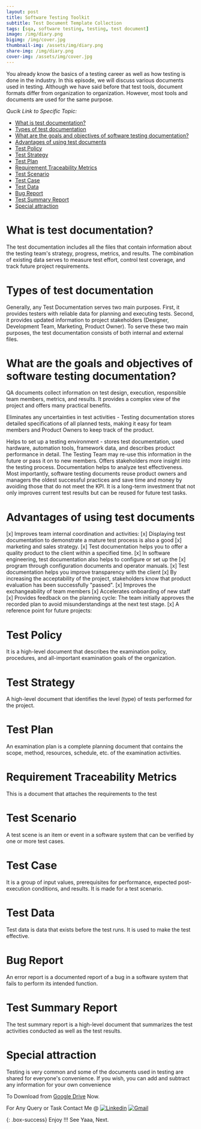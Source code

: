 ```yaml
---
layout: post
title: Software Testing Toolkit
subtitle: Test Document Template Collection
tags: [sqa, software testing, testing, test document]
image: /img/diary.png
bigimg: /img/cover.jpg
thumbnail-img: /assets/img/diary.png
share-img: /img/diary.png
cover-img: /assets/img/cover.jpg
---
```


You already know the basics of a testing career as well as how testing is done in the industry. In this episode, we will discuss various documents used in testing. Although we have said before that test tools, document formats differ from organization to organization. However, most tools and documents are used for the same purpose.

_Qucik Link to Specific Topic:_

- [What is test documentation?](#what-is-test-documentation)
- [Types of test documentation](#types-of-test-documentation)
- [What are the goals and objectives of software testing documentation?](#what-are-the-goals-and-objectives-of-software-testing-documentation)
- [Advantages of using test documents](#advantages-of-using-test-documents)
- [Test Policy](#test-policy)
- [Test Strategy](#test-strategy)
- [Test Plan](#test-plan)
- [Requirement Traceability Metrics](#requirement-traceability-metrics)
- [Test Scenario](#test-scenario)
- [Test Case](#test-case)
- [Test Data](#test-data)
- [Bug Report](#bug-report)
- [Test Summary Report](#test-summary-report)
- [Special attraction](#special-attraction)

# What is test documentation?

The test documentation includes all the files that contain information about the testing team's strategy, progress, metrics, and results. The combination of existing data serves to measure test effort, control test coverage, and track future project requirements.

# Types of test documentation

Generally, any Test Documentation serves two main purposes. First, it provides testers with reliable data for planning and executing tests. Second, it provides updated information to project stakeholders (Designer, Development Team, Marketing, Product Owner). To serve these two main purposes, the test documentation consists of both internal and external files.

# What are the goals and objectives of software testing documentation?

QA documents collect information on test design, execution, responsible team members, metrics, and results. It provides a complex view of the project and offers many practical benefits.

Eliminates any uncertainties in test activities - Testing documentation stores detailed specifications of all planned tests, making it easy for team members and Product Owners to keep track of the product.

Helps to set up a testing environment - stores test documentation, used hardware, automation tools, framework data, and describes product performance in detail. The Testing Team may re-use this information in the future or pass it on to new members.
Offers stakeholders more insight into the testing process.
Documentation helps to analyze test effectiveness.
Most importantly, software testing documents reuse product owners and managers the oldest successful practices and save time and money by avoiding those that do not meet the KPI. It is a long-term investment that not only improves current test results but can be reused for future test tasks.

# Advantages of using test documents

[x] Improves team internal coordination and activities:
[x] Displaying test documentation to demonstrate a mature test process is also a good [x] marketing and sales strategy.
[x] Test documentation helps you to offer a quality product to the client within a specified time.
[x] In software engineering, test documentation also helps to configure or set up the [x] program through configuration documents and operator manuals.
[x] Test documentation helps you improve transparency with the client
[x] By increasing the acceptability of the project, stakeholders know that product evaluation has been successfully "passed".
[x] Improves the exchangeability of team members
[x] Accelerates onboarding of new staff
[x] Provides feedback on the planning cycle: The team initially approves the recorded plan to avoid misunderstandings at the next test stage.
[x] A reference point for future projects:

# Test Policy

It is a high-level document that describes the examination policy, procedures, and all-important examination goals of the organization.

# Test Strategy

A high-level document that identifies the level (type) of tests performed for the project.

# Test Plan

An examination plan is a complete planning document that contains the scope, method, resources, schedule, etc. of the examination activities.

# Requirement Traceability Metrics

This is a document that attaches the requirements to the test

# Test Scenario

A test scene is an item or event in a software system that can be verified by one or more test cases.

# Test Case

It is a group of input values, prerequisites for performance, expected post-execution conditions, and results. It is made for a test scenario.

# Test Data

Test data is data that exists before the test runs. It is used to make the test effective.

# Bug Report

An error report is a documented report of a bug in a software system that fails to perform its intended function.

# Test Summary Report

The test summary report is a high-level document that summarizes the test activities conducted as well as the test results.

# Special attraction

Testing is very common and some of the documents used in testing are shared for everyone's convenience. If you wish, you can add and subtract any information for your own convenience

To Download from [Google Drive](https://drive.google.com/drive/u/1/folders/1cklamhzSsInYoU-53bZ2x2kDMz_XUtcd/ "Click Here") Now.



For Any Query or Task Contact Me @
[![Linkedin](https://img.shields.io/badge/-LinkedIn-blue?style=flat&logo=Linkedin&logoColor=white)](https://www.linkedin.com/in/rafayet13/)
[![Gmail](https://img.shields.io/badge/-Gmail-c14438?style=flat&logo=Gmail&logoColor=white)](mailto:rafayet13@gmail.com)




{: .box-success}
Enjoy !!!
See Yaaa, Next.
